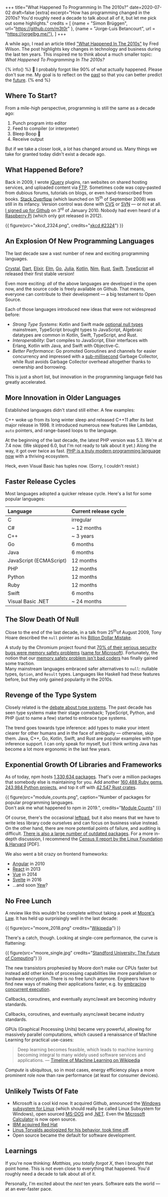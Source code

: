 +++
title="What Happened To Programming In The 2010s?"
date=2020-07-02
draft=false
[extra]
excerpt="How has programming changed in the 2010s? You'd roughly need a decade to talk about all of it, but let me pick out some highlights."
credits = [
  {name = "Simon Brüggen", url="https://github.com/m3t0r" },
  {name = "Jorge-Luis Betancourt", url = "https://jorgelbg.me/"},
]
+++

A while ago, I read an article titled ["What Happened In The
2010s"](https://avc.com/2019/12/what-happened-in-the-2010s/) by Fred Wilson. The
post highlights key changes in technology and business during the last ten
years. This inspired me to think about a much smaller topic: _What Happened To
Programming In The 2010s?_

{% info() %} 
🚓 I probably forgot like 90% of what actually happened. Please
don't sue me.
My goal is to reflect on the <u>past</u> so that you can better predict the <u>future</u>.
{% end %}

## Where To Start?

From a mile-high perspective, programming is still the same as a decade ago:

1. Punch program into editor
2. Feed to compiler (or interpreter)
3. Bleep Boop 🤖
4. Receive output

But if we take a closer look, a _lot_ has changed around us.
Many things we take for granted today didn't exist a decade ago.

## What Happened Before?

Back in 2009, I wrote [jQuery](https://jquery.com/) plugins, ran websites on
shared hosting services, and uploaded content via
[FTP](https://en.wikipedia.org/wiki/File_Transfer_Protocol). Sometimes code was
copy-pasted from dubious forums, tutorials on blogs, or even hand-transcribed
from books. [Stack Overflow](https://stackoverflow.com/) (which launched on
15<sup>th</sup> of September 2008) was still in its infancy. Version control
was done with [CVS](https://en.wikipedia.org/wiki/Concurrent_Versions_System) or
[SVN](https://en.wikipedia.org/wiki/Apache_Subversion) &mdash; or not at all.
[I signed up for Github](https://endler.dev/2018/github/) on 3<sup>rd</sup> of
January 2010. Nobody had even heard of a [Raspberry
Pi](https://en.wikipedia.org/wiki/Raspberry_Pi) (which only got released in
2012).

{{ figure(src="xkcd_2324.png", credits="<a href='https://xkcd.com/2324/'>xkcd #2324</a>") }}

## An Explosion Of New Programming Languages

The last decade saw a vast number of new and exciting programming
languages.

[Crystal], [Dart], [Elixir], [Elm], [Go], [Julia], [Kotlin], [Nim], [Rust], [Swift], [TypeScript]
all released their first stable version!

Even more exciting: _all_ of the above languages are developed in the open now, and the source code is
freely available on Github. That means, everyone can contribute to their development &mdash; a big testament to Open Source.

Each of those languages introduced new ideas that were not widespread before:

- _Strong Type Systems_: Kotlin and Swift made [optional null types]
  mainstream, TypeScript brought types to JavaScript, Algebraic datatypes are
  common in Kotlin, Swift, TypeScript, and Rust.
- _Interoperability_: Dart compiles to JavaScript, Elixir interfaces with
  Erlang, Kotlin with Java, and Swift with Objective-C.
- _Better Performance_: Go promoted Goroutines and channels for easier
  concurrency and impressed with a
  [sub-millisecond](https://blog.golang.org/ismmkeynote) Garbage Collector,
  while Rust avoids Garbage Collector overhead altogether thanks to ownership and borrowing.

This is just a short list, but innovation in the programming language field has
greatly accelerated.

[optional null types]: https://en.wikipedia.org/wiki/Nullable_type

## More Innovation in Older Languages

Established languages didn't stand still either. A few examples:

C++ woke up from its long winter sleep and released C++11 after its last major
release in 1998. It introduced numerous new features like Lambdas, `auto`
pointers, and range-based loops to the language.

At the beginning of the last decade, the latest PHP version was 5.3. We're at
7.4 now. (We skipped 6.0, but I'm not ready to talk about it yet.) Along the
way, it got over twice as fast.  [PHP is a truly modern programming language
now](https://stephencoakley.com/2020/06/10/dumb-reasons-to-hate-php) with a
thriving ecosystem.

Heck, even Visual Basic has tuples now. (Sorry, I couldn't resist.)

## Faster Release Cycles

Most languages adopted a quicker release cycle. Here's a list for some popular languages:

| Language                | Current release cycle |
| :---------------------- | :-------------------- |
| C                       | irregular             |
| C#                      | ~ 12 months           |
| C++                     | ~ 3 years             |
| Go                      | 6 months              |
| Java                    | 6 months              |
| JavaScript (ECMAScript) | 12 months             |
| PHP                     | 12 months             |
| Python                  | 12 months             |
| Ruby                    | 12 months             |
| Swift                   | 6 months              |
| Visual Basic .NET       | ~ 24 months           |

## The Slow Death Of Null

Close to the end of the last decade, in a talk from 25<sup>th</sup>of August 2009,
Tony Hoare described the `null` pointer as his [Billion Dollar
Mistake](https://www.infoq.com/presentations/Null-References-The-Billion-Dollar-Mistake-Tony-Hoare/).

A study by the Chromium project found that [70% of their serious security bugs were memory safety problems](https://www.chromium.org/Home/chromium-security/memory-safety) ([same for Microsoft](https://www.zdnet.com/article/microsoft-70-percent-of-all-security-bugs-are-memory-safety-issues/)). Fortunately, the notion that our [memory safety problem isn't bad coders](https://medium.com/@sgrif/no-the-problem-isnt-bad-coders-ed4347810270)
has finally gained some traction.  
Many mainstream languages embraced safer alternatives to `null`: nullable
types, `Option`, and `Result` types. Languages like Haskell had these features
before, but they only gained popularity in the 2010s.

## Revenge of the Type System

Closely related is the [debate about type
systems](https://www.johndcook.com/blog/2010/06/09/dynamic-typing-and-risk-homeostasis/).
The past decade has seen type systems make their stage comeback; TypeScript,
Python, and PHP (just to name a few) started to embrace type systems.

The trend goes towards type inference: add types to make your intent clearer for
other humans and in the face of ambiguity &mdash; otherwise, skip them. Java,
C++, Go, Kotlin, Swift, and Rust are popular examples with type inference support. I
can only speak for myself, but I think writing Java has become a lot more
ergonomic in the last few years.

## Exponential Growth Of Libraries and Frameworks

As of today, npm hosts [1,330,634 packages](https://www.npmjs.com/). That's over a million
packages that somebody else is maintaining for you. Add another [160,488 Ruby
gems](https://rubygems.org/stats), [243,984 Python projects](https://pypi.org/),
and top it off with [42,547  Rust crates](https://crates.io/).

{{ figure(src="module_counts.png", caption="Number of packages for popular programming languages.<br /> Don't ask me what happened to npm in 2019.", credits="<a href='http://www.modulecounts.com/'>Module Counts</a>" )}}

Of course, there's the occasional
[leftpad](https://www.davidhaney.io/npm-left-pad-have-we-forgotten-how-to-program/),
but it also means that we have to write less library code ourselves and can
focus on business value instead. On the other hand, there are more potential
points of failure, and auditing is difficult. [There is also a large number of outdated
packages](https://sambleckley.com/writing/npm.html). For a more in-depth discussion, I recommend the [Census II report by
the Linux Foundation & Harvard](https://www.coreinfrastructure.org/wp-content/uploads/sites/6/2020/02/census_ii_vulnerabilities_in_the_core.pdf) [PDF].

We also went a bit crazy on frontend frameworks:

- [Angular](https://angularjs.org/) in 2010
- [React](https://reactjs.org/) in 2013
- [Vue](https://vuejs.org/) in 2014
- [Svelte](https://svelte.dev/) in 2016
- ...and soon [Yew](https://github.com/yewstack/yew/)?

## No Free Lunch

A review like this wouldn't be complete without taking a peek at [Moore's Law](https://en.wikipedia.org/wiki/Moore's_law).
It has held up surprisingly well in the last decade:

{{ figure(src="moore_2018.png" credits="<a href='https://en.wikipedia.org/wiki/Moore%27s_law'>Wikipedia</a>") }}

There's a catch, though.
Looking at single-core performance, the curve is flattening:

{{ figure(src="moore_single.jpg" credits="<a href='https://web.stanford.edu/~hennessy/Future%20of%20Computing.pdf'>Standford University: The Future of Computing</a>") }}

The new transistors prophesied by Moore don’t make our CPUs faster but instead
add other kinds of processing capabilities like more parallelism or hardware
encryption. 
There is no free lunch anymore. Engineers have to find new ways of making their
applications faster, e.g. by [embracing concurrent
execution](https://en.wikipedia.org/wiki/Concurrent_computing).

Callbacks, coroutines, and eventually async/await are becoming industry
standards.

Callbacks, coroutines, and eventually async/await became industry standards.

GPUs (Graphical Processing Units) became very powerful, allowing for massively
parallel computations, which caused a renaissance of Machine Learning for practical use-cases:

> Deep learning becomes feasible, which leads to machine learning becoming
> integral to many widely used software services and applications.
> &mdash; [Timeline of Machine Learning on Wikipedia](https://en.wikipedia.org/wiki/Timeline_of_machine_learning)

_Compute_ is ubiquitous, so in most cases, energy efficiency plays a more prominent role now than raw performance (at least for consumer devices).

## Unlikely Twists Of Fate

- Microsoft is a cool kid now. It acquired Github, announced the [Windows subsystem for Linux](https://en.wikipedia.org/wiki/Windows_Subsystem_for_Linux) (which should really be called Linux Subsystem for Windows), open sourced
  [MS-DOS](https://github.com/Microsoft/MS-DOS) and [.NET](http://news.microsoft.com/2014/11/12/microsoft-takes-net-open-source-and-cross-platform-adds-new-development-capabilities-with-visual-studio-2015-net-2015-and-visual-studio-online/).
  Even the [Microsoft Calculator](https://github.com/Microsoft/calculator) is now open source.
- [IBM acquired Red Hat](https://www.redhat.com/en/blog/red-hat-ibm-creating-leading-hybrid-cloud-provider)
- [Linus Torvalds apologized for his behavior, took time off](https://lore.kernel.org/lkml/CA+55aFy+Hv9O5citAawS+mVZO+ywCKd9NQ2wxUmGsz9ZJzqgJQ@mail.gmail.com/).
- Open source became the default for software development.

## Learnings

If you're now thinking: _Matthias, you totally forgot X_, then I brought
that point home. This is not even close to everything that happened.  You'd
roughly need a decade to talk about all of it.

Personally, I'm excited about the *next* ten years.
Software eats the world &mdash; at an ever-faster pace.

[crystal]: https://crystal-lang.org/
[dart]: https://dart.dev/
[elixir]: https://elixir-lang.org/
[elm]: https://elm-lang.org/
[go]: https://golang.org/
[julia]: https://julialang.org/
[kotlin]: https://kotlinlang.org/
[nim]: https://nim-lang.org/
[rust]: https://www.rust-lang.org/
[swift]: https://swift.org/
[typescript]: https://www.typescriptlang.org/
